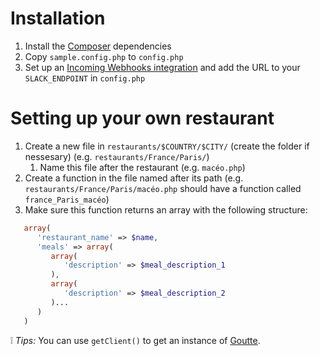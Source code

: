 # Installation

1. Install the [Composer](https://getcomposer.org/) dependencies
2. Copy `sample.config.php` to `config.php`
3. Set up an [Incoming Webhooks integration](https://api.slack.com/incoming-webhooks) and add the URL to your `SLACK_ENDPOINT` in `config.php`

# Setting up your own restaurant

1. Create a new file in `restaurants/$COUNTRY/$CITY/` (create the folder if nessesary) (e.g. `restaurants/France/Paris/`)
   1. Name this file after the restaurant (e.g. `macéo.php`)
2. Create a function in the file named after its path (e.g. `restaurants/France/Paris/macéo.php` should have a function called `france_Paris_macéo`)
3. Make sure this function returns an array with the following structure:

```php
   array(
      'restaurant_name' => $name,
      'meals' => array(
         array(
            'description' => $meal_description_1
         ),
         array(
            'description' => $meal_description_2
         )...
      )
   )
```

:grey_exclamation: *Tips:* You can use `getClient()` to get an instance of [Goutte](https://github.com/FriendsOfPHP/Goutte).
